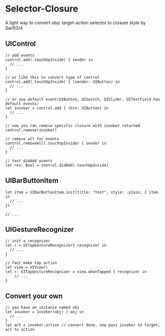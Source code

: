 # Selector-Closure
A light way to convert objc target-action selector to closure style by Swift3/4


## UIControl

```
// add events
control.add(.touchUpInside) { sender in
  // ...
}

// or like this to convert type of control
control.add(.touchUpInside) { (sender: UIButton) in
  // ...
}

// or use default event(UIButton, UISwitch, UISlider, UITextField has default events)
let invoker = control.add { (btn: UIButton) in
  // ...
}

// now you can remove specific closure with invoker returned
control.remove(invoker)

// remove all for events
control.removeAll(.touchUpInside) { sender in
  // ...
}

// test didAdd events
let res: Bool = control.didAdd(.touchUpInside)
```


## UIBarButtonItem

```
let item = UIBarButtonItem.init(title: "test", style: .plain, { item in
  // ...
})

// ...
```

## UIGestureRecognizer

```
// init a recognizer
let r = UITapGestureRecognizer{ recognizer in
  // ...
}

// fast make tap action
let view = UIView()
let r: UITapGestureRecognizer = view.whenTapped { recognizer in
    // ...
}
```


## Convert your own

```
// you have an instance named obj
let invoker = Invoker(obj) { obj in
  // ...
}
let act = invoker.action // convert done, now pass invoker to target, act to action
```
